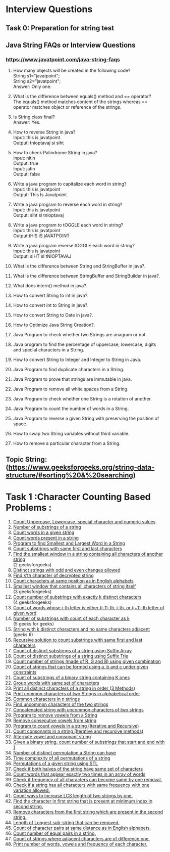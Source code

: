 # Interview Questions 
## Task 0: Preparation for string test

## Java String FAQs or Interview Questions
### https://www.javatpoint.com/java-string-faqs

1) How many objects will be created in the following code?</br>
String s1="javatpoint";</br>
String s2="javatpoint";</br>
Answer: Only one.</br>

2) What is the difference between equals() method and == operator?</br>
The equals() method matches content of the strings whereas == operator matches object or reference of the strings.</br>

3) Is String class final?</br>
Answer: Yes.</br>

4) How to reverse String in java?</br>
Input:  this is javatpoint</br>
Output: tnioptavaj si siht</br>

5) How to check Palindrome String in java?</br>
Input:  nitin</br>
Output: true</br>
Input: jatin</br>
Output: false</br>

6) Write a java program to capitalize each word in string?</br>
Input: this is javatpoint</br>
Output: This Is Javatpoint</br>

7) Write a java program to reverse each word in string?</br>
Input: this is javatpoint</br>
Output: siht si tnioptavaj</br>

8) Write a java program to tOGGLE each word in string?</br>
Input: this is javatpoint</br>
Output:tHIS iS jAVATPOINT</br>

9) Write a java program reverse tOGGLE each word in string?</br>
Input: this is javatpoint</br>
Output: sIHT sI tNIOPTAVAJ</br>

10) What is the difference between String and StringBuffer in java?.</br>
11) What is the difference between StringBuffer and StringBuilder in java?.</br>
12) What does intern() method in java?.</br>
13) How to convert String to int in java?.</br>
14) How to convert int to String in java?.</br>
15) How to convert String to Date in java?.</br>
16) How to Optimize Java String Creation?.</br>
17) Java Program to check whether two Strings are anagram or not.</br>
18) Java program to find the percentage of uppercase, lowercase, digits and special characters in a String.</br>
19) How to convert String to Integer and Integer to String in Java.</br>
20) Java Program to find duplicate characters in a String.</br>
21) Java Program to prove that strings are immutable in java.</br>
22) Java Program to remove all white spaces from a String.</br>
23) Java Program to check whether one String is a rotation of another.</br>
24) Java Program to count the number of words in a String.</br>
25) Java Program to reverse a given String with preserving the position of space.</br>
26) How to swap two String variables without third variable.</br>
27) How to remove a particular character from a String.</br>

## Topic String:(https://www.geeksforgeeks.org/string-data-structure/#sorting%20&%20searching)

# Task 1 :Character Counting Based Problems :

1. [Count Uppercase, Lowercase, special character and numeric values](https://github.com/maainul/Java/blob/master/src/javastrings/intervieQuestions/geeksForgeeks/_1_CountUppercaseLowercaseSpecialCharacterAndNumericValues.java)</br>
2. [Number of substrings of a string](https://github.com/maainul/Java/blob/master/src/javastrings/intervieQuestions/geeksForgeeks/_2_NumberOfSubstringsOfaString.java)</br>
3. [Count words in a given string](https://github.com/maainul/Java/blob/master/src/javastrings/intervieQuestions/geeksForgeeks/_3_CountNumberOfWords.java)</br>
4. [Count words present in a string](https://github.com/maainul/Java/blob/master/src/javastrings/intervieQuestions/geeksForgeeks/_4_CountWordsPresentInaString.java)</br>
5. [Program to find Smallest and Largest Word in a String](https://github.com/maainul/Java/blob/master/src/javastrings/intervieQuestions/geeksForgeeks/_5_FindSmallestAndLargestWord.java)</br>
6. [Count substrings with same first and last characters](https://github.com/maainul/Java/blob/master/src/javastrings/intervieQuestions/geeksForgeeks/_6_CountSubstringsWithSameFirstAndLastCharacters.java)</br>
7. [Find the smallest window in a string containing all characters of another string](https://github.com/maainul/Java/blob/master/src/javastrings/intervieQuestions/geeksForgeeks/_4_FindSmallestAndLargestWord.java)</br>(2 geeksforgeeks)
8. [Distinct strings with odd and even changes allowed](https://github.com/maainul/Java/blob/master/src/javastrings/intervieQuestions/geeksForgeeks/_4_FindSmallestAndLargestWord.java)</br>
9. [Find k’th character of decrypted string](https://github.com/maainul/Java/blob/master/src/javastrings/intervieQuestions/geeksForgeeks/_4_FindSmallestAndLargestWord.java)</br>
10. [Count characters at same position as in English alphabets](https://github.com/maainul/Java/blob/master/src/javastrings/intervieQuestions/geeksForgeeks/_4_FindSmallestAndLargestWord.java)</br>
11. [Smallest window that contains all characters of string itself](https://github.com/maainul/Java/blob/master/src/javastrings/intervieQuestions/geeksForgeeks/_4_FindSmallestAndLargestWord.java)</br>(3 geeksforgeeks)
12. [Count number of substrings with exactly k distinct characters](https://github.com/maainul/Java/blob/master/src/javastrings/intervieQuestions/geeksForgeeks/_4_FindSmallestAndLargestWord.java)</br>(4 geeksforgeeks)
13. [Count of words whose i-th letter is either (i-1)-th, i-th, or (i+1)-th letter of given word](https://github.com/maainul/Java/blob/master/src/javastrings/intervieQuestions/geeksForgeeks/_4_FindSmallestAndLargestWord.java)</br>
14. [Number of substrings with count of each character as k](https://github.com/maainul/Java/blob/master/src/javastrings/intervieQuestions/geeksForgeeks/_4_FindSmallestAndLargestWord.java)</br> (5 geeks for geeks)
15. [String with k distinct characters and no same characters adjacent](https://github.com/maainul/Java/blob/master/src/javastrings/intervieQuestions/geeksForgeeks/_4_FindSmallestAndLargestWord.java)</br>(geeks 6)
16. [Recursive solution to count substrings with same first and last characters](https://github.com/maainul/Java/blob/master/src/javastrings/intervieQuestions/geeksForgeeks/_4_FindSmallestAndLargestWord.java)</br>
17. [Count of distinct substrings of a string using Suffix Array](https://github.com/maainul/Java/blob/master/src/javastrings/intervieQuestions/geeksForgeeks/_4_FindSmallestAndLargestWord.java)</br>
18. [Count of distinct substrings of a string using Suffix Trie](https://github.com/maainul/Java/blob/master/src/javastrings/intervieQuestions/geeksForgeeks/_4_FindSmallestAndLargestWord.java)</br>
19. [Count number of strings (made of R, G and B) using given combination](https://github.com/maainul/Java/blob/master/src/javastrings/intervieQuestions/geeksForgeeks/_4_FindSmallestAndLargestWord.java)</br>
20. [Count of strings that can be formed using a, b and c under given constraints](https://github.com/maainul/Java/blob/master/src/javastrings/intervieQuestions/geeksForgeeks/_4_FindSmallestAndLargestWord.java)</br>
21. [Count of substrings of a binary string containing K ones](https://github.com/maainul/Java/blob/master/src/javastrings/intervieQuestions/geeksForgeeks/_4_FindSmallestAndLargestWord.java)</br>
22. [Group words with same set of characters](https://github.com/maainul/Java/blob/master/src/javastrings/intervieQuestions/geeksForgeeks/_4_FindSmallestAndLargestWord.java)</br>
23. [Print all distinct characters of a string in order (3 Methods)](https://github.com/maainul/Java/blob/master/src/javastrings/intervieQuestions/geeksForgeeks/_4_FindSmallestAndLargestWord.java)</br>
24. [Print common characters of two Strings in alphabetical order](https://github.com/maainul/Java/blob/master/src/javastrings/intervieQuestions/geeksForgeeks/_4_FindSmallestAndLargestWord.java)</br>
25. [Common characters in n strings](https://github.com/maainul/Java/blob/master/src/javastrings/intervieQuestions/geeksForgeeks/_4_FindSmallestAndLargestWord.java)</br>
26. [Find uncommon characters of the two strings](https://github.com/maainul/Java/blob/master/src/javastrings/intervieQuestions/geeksForgeeks/_4_FindSmallestAndLargestWord.java)</br>
27. [Concatenated string with uncommon characters of two strings](https://github.com/maainul/Java/blob/master/src/javastrings/intervieQuestions/geeksForgeeks/_4_FindSmallestAndLargestWord.java)</br>
28. [Program to remove vowels from a String](https://github.com/maainul/Java/blob/master/src/javastrings/intervieQuestions/geeksForgeeks/_4_FindSmallestAndLargestWord.java)</br>
29. [Remove consecutive vowels from string](https://github.com/maainul/Java/blob/master/src/javastrings/intervieQuestions/geeksForgeeks/_4_FindSmallestAndLargestWord.java)</br>
30. [Program to count vowels in a string (Iterative and Recursive)](https://github.com/maainul/Java/blob/master/src/javastrings/intervieQuestions/geeksForgeeks/_4_FindSmallestAndLargestWord.java)</br>
31. [Count consonants in a string (Iterative and recursive methods)](https://github.com/maainul/Java/blob/master/src/javastrings/intervieQuestions/geeksForgeeks/_4_FindSmallestAndLargestWord.java)</br>
32. [Alternate vowel and consonant string](https://github.com/maainul/Java/blob/master/src/javastrings/intervieQuestions/geeksForgeeks/_4_FindSmallestAndLargestWord.java)</br>
33. [Given a binary string, count number of substrings that start and end with 1](https://github.com/maainul/Java/blob/master/src/javastrings/intervieQuestions/geeksForgeeks/_4_FindSmallestAndLargestWord.java)</br>
34. [Number of distinct permutation a String can have](https://github.com/maainul/Java/blob/master/src/javastrings/intervieQuestions/geeksForgeeks/_4_FindSmallestAndLargestWord.java)</br>
35. [Time complexity of all permutations of a string](https://github.com/maainul/Java/blob/master/src/javastrings/intervieQuestions/geeksForgeeks/_4_FindSmallestAndLargestWord.java)</br>
36. [Permutations of a given string using STL](https://github.com/maainul/Java/blob/master/src/javastrings/intervieQuestions/geeksForgeeks/_4_FindSmallestAndLargestWord.java)</br>
37. [Check if both halves of the string have same set of characters](https://github.com/maainul/Java/blob/master/src/javastrings/intervieQuestions/geeksForgeeks/_4_FindSmallestAndLargestWord.java)</br>
38. [Count words that appear exactly two times in an array of words](https://github.com/maainul/Java/blob/master/src/javastrings/intervieQuestions/geeksForgeeks/_4_FindSmallestAndLargestWord.java)</br>
39. [Check if frequency of all characters can become same by one removal.](https://github.com/maainul/Java/blob/master/src/javastrings/intervieQuestions/geeksForgeeks/_4_FindSmallestAndLargestWord.java)</br>
40. [Check if a string has all characters with same frequency with one variation allowed.](https://github.com/maainul/Java/blob/master/src/javastrings/intervieQuestions/geeksForgeeks/_4_FindSmallestAndLargestWord.java)</br>
41. [Count ways to increase LCS length of two strings by one.](https://github.com/maainul/Java/blob/master/src/javastrings/intervieQuestions/geeksForgeeks/_4_FindSmallestAndLargestWord.java)</br>
42. [Find the character in first string that is present at minimum index in second string.](https://github.com/maainul/Java/blob/master/src/javastrings/intervieQuestions/geeksForgeeks/_4_FindSmallestAndLargestWord.java)</br>
43. [Remove characters from the first string which are present in the second string.](https://github.com/maainul/Java/blob/master/src/javastrings/intervieQuestions/geeksForgeeks/_4_FindSmallestAndLargestWord.java)</br>
44. [Length of Longest sub-string that can be removed.](https://github.com/maainul/Java/blob/master/src/javastrings/intervieQuestions/geeksForgeeks/_4_FindSmallestAndLargestWord.java)</br>
45. [Count of character pairs at same distance as in English alphabets.](https://github.com/maainul/Java/blob/master/src/javastrings/intervieQuestions/geeksForgeeks/_4_FindSmallestAndLargestWord.java)</br>
46. [Count number of equal pairs in a string.](https://github.com/maainul/Java/blob/master/src/javastrings/intervieQuestions/geeksForgeeks/_4_FindSmallestAndLargestWord.java)</br>
47. [Count of strings where adjacent characters are of difference one.](https://github.com/maainul/Java/blob/master/src/javastrings/intervieQuestions/geeksForgeeks/_4_FindSmallestAndLargestWord.java)</br>
48. [Print number of words, vowels and frequency of each character.](https://github.com/maainul/Java/blob/master/src/javastrings/intervieQuestions/geeksForgeeks/_4_FindSmallestAndLargestWord.java)</br>
